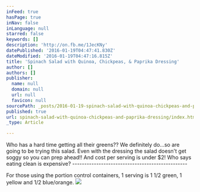 ```yaml
---
inFeed: true
hasPage: true
inNav: false
inLanguage: null
starred: false
keywords: []
description: 'http://on.fb.me/1JecKNy'
datePublished: '2016-01-19T04:47:41.830Z'
dateModified: '2016-01-19T04:47:16.815Z'
title: 'Spinach Salad with Quinoa, Chickpeas, & Paprika Dressing'
author: []
authors: []
publisher:
  name: null
  domain: null
  url: null
  favicon: null
sourcePath: _posts/2016-01-19-spinach-salad-with-quinoa-chickpeas-and-paprika-dressing.md
published: true
url: spinach-salad-with-quinoa-chickpeas-and-paprika-dressing/index.html
_type: Article

---
```

Who has a hard time getting all their greens?? We definitely do...so are going to be trying this salad. Even with the dressing the salad doesn't get soggy so you can prep ahead!! And cost per serving is under $2! Who says eating clean is expensive? ------------------------------------------------

For those using the portion control containers, 1 serving is 1 1/2 green, 1 yellow and 1/2 blue/orange.
![](https://the-grid-user-content.s3-us-west-2.amazonaws.com/f351a433-e75d-4044-88eb-73c19582fb17.jpg)